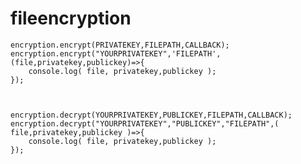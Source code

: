 # fileencryption


    encryption.encrypt(PRIVATEKEY,FILEPATH,CALLBACK);
    encryption.encrypt("YOURPRIVATEKEY",'FILEPATH',(file,privatekey,publickey)=>{
        console.log( file, privatekey,publickey );
    });

    

    encryption.decrypt(YOURPRIVATEKEY,PUBLICKEY,FILEPATH,CALLBACK);
    encryption.decrypt("YOURPRIVATEKEY","PUBLICKEY","FILEPATH",( file,privatekey,publickey )=>{
        console.log( file, privatekey,publickey );
    });